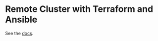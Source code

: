 # Remote Cluster with Terraform and Ansible

See the [docs](https://docs.tendermint.com/latest/networks/terraform-and-ansible.html).
